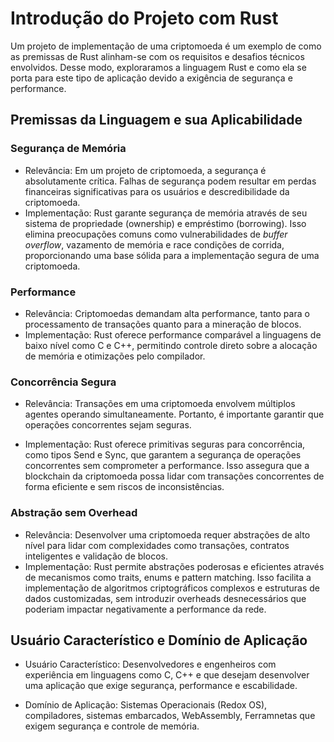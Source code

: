 # Introdução do Projeto com Rust

Um projeto de implementação de uma criptomoeda é um exemplo de como as premissas de Rust alinham-se com os requisitos e desafios técnicos envolvidos. Desse modo, exploraramos a linguagem Rust e como ela se porta para este tipo de aplicação devido a exigência de segurança e performance.
## Premissas da Linguagem e sua Aplicabilidade

### Segurança de Memória
* Relevância: Em um projeto de criptomoeda, a segurança é absolutamente crítica. Falhas de segurança podem resultar em perdas financeiras significativas para os usuários e descredibilidade da criptomoeda.
* Implementação: Rust garante segurança de memória através de seu sistema de propriedade (ownership) e empréstimo (borrowing). Isso elimina preocupações comuns como vulnerabilidades de *buffer overflow*, vazamento de memória e race condições de corrida, proporcionando uma base sólida para a implementação segura de uma criptomoeda.

### Performance
* Relevância: Criptomoedas demandam alta performance, tanto para o processamento de transações quanto para a mineração de blocos.
* Implementação: Rust oferece performance comparável a linguagens de baixo nível como C e C++, permitindo controle direto sobre a alocação de memória e otimizações pelo compilador.

### Concorrência Segura
* Relevância: Transações em uma criptomoeda envolvem múltiplos agentes operando simultaneamente. Portanto, é importante garantir que operações concorrentes sejam seguras.
        
* Implementação: Rust oferece primitivas seguras para concorrência, como tipos Send e Sync, que garantem a segurança de operações concorrentes sem comprometer a performance. Isso assegura que a blockchain da criptomoeda possa lidar com transações concorrentes de forma eficiente e sem riscos de inconsistências.

### Abstração sem Overhead
* Relevância: Desenvolver uma criptomoeda requer abstrações de alto nível para lidar com complexidades como transações, contratos inteligentes e validação de blocos.
* Implementação: Rust permite abstrações poderosas e eficientes através de mecanismos como traits, enums e pattern matching. Isso facilita a implementação de algoritmos criptográficos complexos e estruturas de dados customizadas, sem introduzir overheads desnecessários que poderiam impactar negativamente a performance da rede.

## Usuário Característico e Domínio de Aplicação

* Usuário Característico: Desenvolvedores e engenheiros com experiência em linguagens como C, C++ e que desejam desenvolver uma aplicação que exige segurança, performance e escabilidade.

* Domínio de Aplicação: Sistemas Operacionais (Redox OS), compiladores, sistemas embarcados, WebAssembly, Ferramnetas que exigem segurança e controle de memória.
